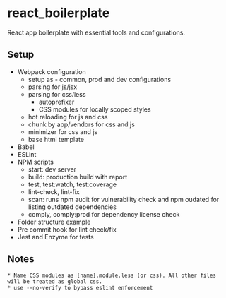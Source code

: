 # react_boilerplate

React app boilerplate with essential tools and configurations.

## Setup

- Webpack configuration
  - setup as - common, prod and dev configurations
  - parsing for js/jsx
  - parsing for css/less
    - autoprefixer
    - CSS modules for locally scoped styles
  - hot reloading for js and css
  - chunk by app/vendors for css and js
  - minimizer for css and js
  - base html template
- Babel
- ESLint
- NPM scripts
  - start: dev server
  - build: production build with report
  - test, test:watch, test:coverage
  - lint-check, lint-fix
  - scan: runs npm audit for vulnerability check and npm oudated for listing outdated dependencies
  - comply, comply:prod for dependency license check
- Folder structure example
- Pre commit hook for lint check/fix
- Jest and Enzyme for tests

## Notes

    * Name CSS modules as [name].module.less (or css). All other files will be treated as global css.
    * use --no-verify to bypass eslint enforcement

